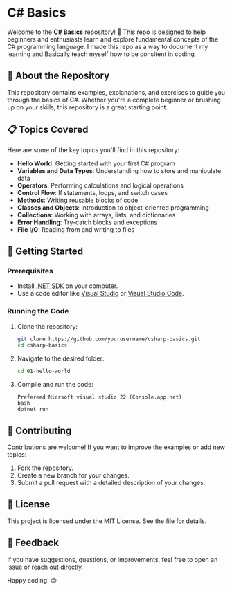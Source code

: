 # C# Basics

Welcome to the **C# Basics** repository! 🎉 This repo is designed to help beginners and enthusiasts learn and explore fundamental concepts of the C# programming language.
I made this repo as a way to document my learning and Basically teach myself how to be consitent in coding 


## 📖 About the Repository
This repository contains examples, explanations, and exercises to guide you through the basics of C#. Whether you're a complete beginner or brushing up on your skills, this repository is a great starting point.

## 📋 Topics Covered
Here are some of the key topics you'll find in this repository:

- **Hello World**: Getting started with your first C# program
- **Variables and Data Types**: Understanding how to store and manipulate data
- **Operators**: Performing calculations and logical operations
- **Control Flow**: If statements, loops, and switch cases
- **Methods**: Writing reusable blocks of code
- **Classes and Objects**: Introduction to object-oriented programming
- **Collections**: Working with arrays, lists, and dictionaries
- **Error Handling**: Try-catch blocks and exceptions
- **File I/O**: Reading from and writing to files


## 🚀 Getting Started
### Prerequisites
- Install [.NET SDK](https://dotnet.microsoft.com/download) on your computer.
- Use a code editor like [Visual Studio](https://visualstudio.microsoft.com/) or [Visual Studio Code](https://code.visualstudio.com/).

### Running the Code
1. Clone the repository:
   ```bash
   git clone https://github.com/yourusername/csharp-basics.git
   cd csharp-basics
   ```
2. Navigate to the desired folder:
   ```bash
   cd 01-hello-world
   ```
3. Compile and run the code:
   ```
   Prefereed Micrsoft visual studio 22 (Console.app.net)
   bash
   dotnet run
   
   ```

## 🤝 Contributing
Contributions are welcome! If you want to improve the examples or add new topics:
1. Fork the repository.
2. Create a new branch for your changes.
3. Submit a pull request with a detailed description of your changes.

## 📄 License
This project is licensed under the MIT License. See the file for details.

## 💬 Feedback
If you have suggestions, questions, or improvements, feel free to open an issue or reach out directly.

Happy coding! 😊
